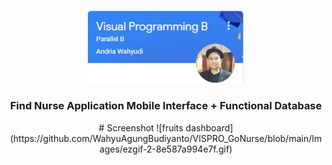 
<p align="center"><img src="https://raw.githubusercontent.com/WahyuAgungBudiyanto/VISPRO_PhonebookDatabase/main/CRUD%20AGUNG/Annotation%202021-10-15%20175212.jpg" width=250></p>

<h3 align="center">
Find Nurse Application Mobile Interface + Functional Database</h3>

<p align="center">
# Screenshot
![fruits dashboard](https://github.com/WahyuAgungBudiyanto/VISPRO_GoNurse/blob/main/Images/ezgif-2-8e587a994e7f.gif)

</p>

